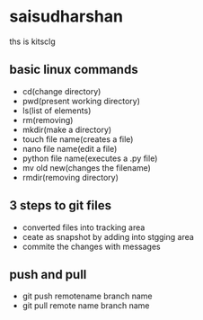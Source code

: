 # saisudharshan
ths is kitsclg
## basic linux commands
 - cd(change directory)
 - pwd(present working directory)
 - ls(list of elements)
 - rm(removing)
 - mkdir(make a directory)
 - touch file name(creates a file)
 - nano file name(edit a file)
 - python file name(executes a .py file)
 - mv old new(changes the filename)
 - rmdir(removing directory)
 ## 3 steps to git files
 - converted files into tracking area
 - ceate as snapshot by adding into stgging area
 - commite the changes with messages
 ## push and pull
 - git push remotename branch name
 - git pull remote name branch name
 
 

